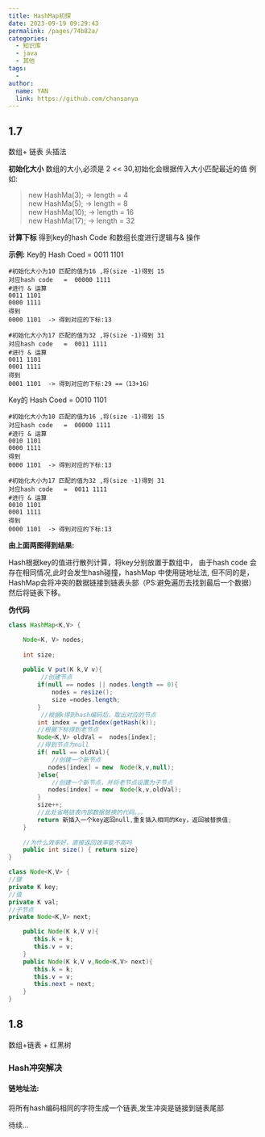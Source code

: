 ```yaml
---
title: HashMap初探
date: 2023-09-19 09:29:43
permalink: /pages/74b82a/
categories:
  - 知识库
  - java
  - 其他
tags:
  - 
author: 
  name: YAN
  link: https://github.com/chansanya
---
```


##  1.7
数组+ 链表 头插法

**初始化大小**
数组的大小,必须是 2 << 30,初始化会根据传入大小匹配最近的值
例如:

> new HashMa(3); -> length = 4  
> new HashMa(5); -> length = 8  
> new HashMa(10); -> length = 16  
> new HashMa(17); -> length = 32  

**计算下标**
得到key的hash Code 和数组长度进行逻辑与& 操作

**示例:**
Key的 Hash Coed  =  0011 1101

```text
#初始化大小为10 匹配的值为16 ,将(size -1)得到 15
对应hash code   =  00000 1111
#进行 & 运算    
0011 1101
0000 1111    
得到
0000 1101  -> 得到对应的下标:13

#初始化大小为17 匹配的值为32 ,将(size -1)得到 31
对应hash code   =  0011 1111
#进行 & 运算    
0011 1101
0001 1111    
得到
0001 1101  -> 得到对应的下标:29 ==（13+16）
```

Key的 Hash Coed  =  0010 1101

```text
#初始化大小为10 匹配的值为16 ,将(size -1)得到 15
对应hash code   =  00000 1111
#进行 & 运算    
0010 1101
0000 1111    
得到
0000 1101  -> 得到对应的下标:13

#初始化大小为17 匹配的值为32 ,将(size -1)得到 31
对应hash code   =  0011 1111
#进行 & 运算    
0010 1101
0001 1111    
得到
0000 1101  -> 得到对应的下标:13  
```

**由上面两图得到结果:**

Hash根据key的值进行散列计算，将key分别放置于数组中，
由于hash code 会存在相同情况,此时会发生hash碰撞，hashMap 中使用链地址法,
但不同的是，HashMap会将冲突的数据链接到链表头部（PS:避免遍历去找到最后一个数据）
然后将链表下移。

**伪代码**
```java
class HashMap<K,V> {

    Node<K, V> nodes;
    
    int size;
    
    public V put(K k,V v){
         //创建节点
        if(null == nodes || nodes.length == 0){
            nodes = resize();
            size =nodes.length;
        } 
         //根据k得到hash编码后，取出对应的节点
        int index = getIndex(getHash(k));
        //根据下标得到老节点
        Node<K,V> oldVal =  nodes[index];
        //得到节点为null
        if( null == oldVal){
            //创建一个新节点
           nodes[index] = new  Node(k,v,null);
        }else{
            //创建一个新节点，并将老节点设置为子节点
		   nodes[index] = new  Node(k,v,oldVal);
        }
        size++;
        //此处省略链表内部数据替换的代码。。。
        return 新插入一个key返回null,重复插入相同的Key，返回被替换值;
    }
    
    //为什么效率好，直接返回效率能不高吗
    public int size() { return size}
}
```

```java
class Node<K,V> {
//键
private K key;
//值
private K val;
//子节点
private Node<K,V> next;

    public Node(K k,V v){
       this.k = k;
       this.v = v;
    }
    public Node(K k,V v,Node<K,V> next){
	   this.k = k;
       this.v = v;
       this.next = next;
    }
}
```




## 1.8
数组+链表 + 红黑树

### Hash冲突解决
####  链地址法:
将所有hash编码相同的字符生成一个链表,发生冲突是链接到链表尾部

待续...

